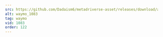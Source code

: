 ```yaml
---
src: https://github.com/Dadaism6/metadriverse-asset/releases/download/assetsv1.0.3/waymo_1083.mp4
alt: waymo_1083
tag: waymo
vid: 1083
order: 122
---
```

